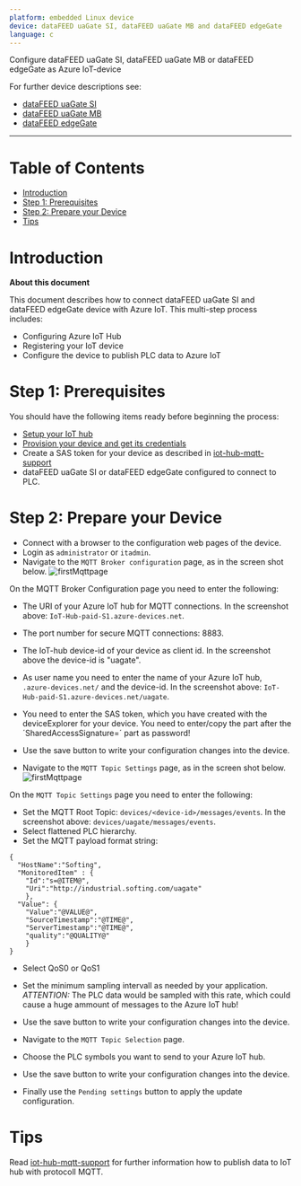 ```yaml
---
platform: embedded Linux device
device: dataFEED uaGate SI, dataFEED uaGate MB and dataFEED edgeGate
language: c
---
```


Configure dataFEED uaGate SI, dataFEED uaGate MB or dataFEED edgeGate as Azure IoT-device

For further device descriptions see:
- [dataFEED uaGate SI](https://data-intelligence.softing.com/products/iot-gateways/datafeed-uagate-si/)
- [dataFEED uaGate MB](https://data-intelligence.softing.com/products/iot-gateways/datafeed-uagate-mb/)
- [dataFEED edgeGate](https://data-intelligence.softing.com/products/iot-gateways/datafeed-edgegate/)

---

# Table of Contents

-   [Introduction](#Introduction)
-   [Step 1: Prerequisites](#Prerequisites)
-   [Step 2: Prepare your Device](#PrepareDevice)
-   [Tips](#tips)

<a name="Introduction"></a>
# Introduction

**About this document**

This document describes how to connect dataFEED uaGate SI and dataFEED edgeGate device with Azure IoT. This multi-step process includes:
-   Configuring Azure IoT Hub
-   Registering your IoT device
-   Configure the device to publish PLC data to Azure IoT

<a name="Prerequisites"></a>
# Step 1: Prerequisites

You should have the following items ready before beginning the process:

-   [Setup your IoT hub][lnk-setup-iot-hub]
-   [Provision your device and get its credentials][lnk-manage-iot-hub]
-   Create a SAS token for your device as described in [iot-hub-mqtt-support](https://docs.microsoft.com/en-Us/azure/iot-hub/iot-hub-mqtt-support)
-   dataFEED uaGate SI or dataFEED edgeGate configured to connect to PLC.

<a name="PrepareDevice"></a>
# Step 2: Prepare your Device
-   Connect with a browser to the configuration web pages of the device.
-   Login as `administrator` or `itadmin`.
-   Navigate to the `MQTT Broker configuration` page, as in the screen shot below.
![firstMqttpage](media/uagate-mqtt1.png)

On the MQTT Broker Configuration page you need to enter the following:
-   The URI of your Azure IoT hub for MQTT connections.
    In the screenshot above: `IoT-Hub-paid-S1.azure-devices.net`.
-   The port number for secure MQTT connections: 8883.
-   The IoT-hub device-id of your device as client id.
    In the screenshot above the device-id is "uagate".
-   As user name you need to enter the name of your Azure IoT hub, `.azure-devices.net/` and the device-id.
    In the screenshot above: `IoT-Hub-paid-S1.azure-devices.net/uagate`.
-   You need to enter the SAS token, which you have created with the deviceExplorer for your device.
    You need to enter/copy the part after the ´SharedAccessSignature=´ part as password!
-   Use the save button to write your configuration changes into the device.

-   Navigate to the `MQTT Topic Settings` page, as in the screen shot below.
![firstMqttpage](media/uagate-mqtt2.png)

On the `MQTT Topic Settings` page you need to enter the following:
-   Set the MQTT Root Topic: `devices/<device-id>/messages/events`.
In the screenshot above: `devices/uagate/messages/events`.
-   Select flattened PLC hierarchy.
-   Set the MQTT payload format string:

```
{
  "HostName":"Softing",
  "MonitoredItem" : {
    "Id":"s=@ITEM@",
    "Uri":"http://industrial.softing.com/uagate"
    },
  "Value": {
    "Value":"@VALUE@",
    "SourceTimestamp":"@TIME@",
    "ServerTimestamp":"@TIME@",
    "quality":"@QUALITY@"
    }
}
```

-   Select QoS0 or QoS1
-   Set the minimum sampling intervall as needed by your application.
    *ATTENTION:* The PLC data would be sampled with this rate,
    which could cause a huge ammount of messages to the Azure IoT hub!
-   Use the save button to write your configuration changes into the device.

-   Navigate to the `MQTT Topic Selection` page.
-   Choose the PLC symbols you want to send to your Azure IoT hub.
-   Use the save button to write your configuration changes into the device.
-   Finally use the `Pending settings` button to apply the update configuration.

<a name="tips"></a>
# Tips

Read [iot-hub-mqtt-support](https://docs.microsoft.com/en-Us/azure/iot-hub/iot-hub-mqtt-support) for further information how to publish data to IoT hub with protocoll MQTT.

[setup-devbox-linux]: https://github.com/Azure/azure-iot-sdk-c/blob/master/doc/devbox_setup.md
[lnk-setup-iot-hub]: ../setup_iothub.md
[lnk-manage-iot-hub]: ../manage_iot_hub.md

